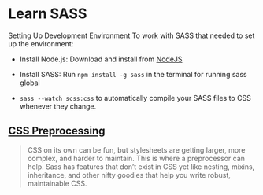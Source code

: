 # Learn SASS

Setting Up Development Environment
To work with SASS that needed to set up the environment:

- Install Node.js: Download and install from [NodeJS](https://nodejs.org/en)
- Install SASS: Run `npm install -g sass` in the terminal for running sass global

- `sass --watch scss:css` to automatically compile your SASS files to CSS whenever they change.

## [CSS Preprocessing](https://sass-lang.com/guide/#preprocessing)

>CSS on its own can be fun, but stylesheets are getting larger, more complex, and harder to maintain. This is where a preprocessor can help. Sass has features that don’t exist in CSS yet like nesting, mixins, inheritance, and other nifty goodies that help you write robust, maintainable CSS.
